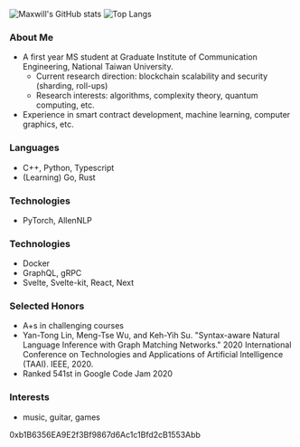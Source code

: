 ![Maxwill's GitHub stats](https://github-readme-stats.vercel.app/api?username=eazyreal&show_icons=true&theme=dark&include_all_commits=true)
![Top Langs](https://github-readme-stats.vercel.app/api/top-langs/?username=eazyreal&show_icons=true&theme=dark)

### About Me
- A first year MS student at Graduate Institute of Communication Engineering, National Taiwan University.
  - Current research direction: blockchain scalability and security (sharding, roll-ups) 
  - Research interests: algorithms, complexity theory, quantum computing, etc.
- Experience in smart contract development, machine learning, computer graphics, etc.

### Languages
- C++, Python, Typescript
- (Learning) Go, Rust

### Technologies
- PyTorch, AllenNLP

### Technologies 
- Docker
- GraphQL, gRPC
- Svelte, Svelte-kit, React, Next

### Selected Honors
- A+s in challenging courses
- Yan-Tong Lin, Meng-Tse Wu, and Keh-Yih Su. "Syntax-aware Natural Language Inference with Graph Matching Networks." 2020 International Conference on Technologies and Applications of Artificial Intelligence (TAAI). IEEE, 2020.
- Ranked 541st in Google Code Jam 2020

### Interests
- music, guitar, games

0xb1B6356EA9E2f3Bf9867d6Ac1c1Bfd2cB1553Abb
